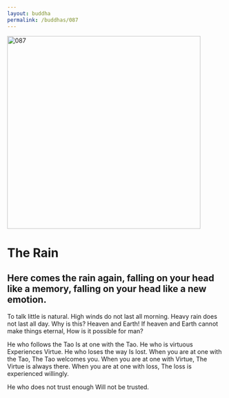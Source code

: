 ```yaml
---
layout: buddha
permalink: /buddhas/087
---
```


<div class="uk-text-center">
<img src="{{"/assets/img/buddhas/buddha-087.jpg" | relative_url}}" alt="087"  width="448" height="448"></div>

# The Rain

## Here comes the rain again, falling on your head like a memory, falling on your head like a new emotion.



To talk little is natural.
High winds do not last all morning.
Heavy rain does not last all day.
Why is this? Heaven and Earth!
If heaven and Earth cannot make things eternal,
How is it possible for man?

He who follows the Tao
Is at one with the Tao.
He who is virtuous
Experiences Virtue.
He who loses the way
Is lost.
When you are at one with the Tao,
The Tao welcomes you.
When you are at one with Virtue,
The Virtue is always there.
When you are at one with loss,
The loss is experienced willingly.

He who does not trust enough
Will not be trusted.
